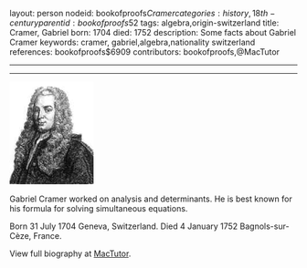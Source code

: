 layout: person
nodeid: bookofproofs$Cramer
categories: history,18th-century
parentid: bookofproofs$52
tags: algebra,origin-switzerland
title: Cramer, Gabriel
born: 1704
died: 1752
description: Some facts about Gabriel Cramer
keywords: cramer, gabriel,algebra,nationality switzerland
references: bookofproofs$6909
contributors: bookofproofs,@MacTutor

---


---

![Cramer.jpg](https://github.com/bookofproofs/bookofproofs.github.io/blob/main/_sources/_assets/images/portraits/Cramer.jpg?raw=true)

Gabriel Cramer worked on analysis and determinants. He is best known for his formula for solving simultaneous equations.

Born 31 July 1704 Geneva, Switzerland. Died 4 January 1752 Bagnols-sur-Cèze, France.


View full biography at [MacTutor](https://mathshistory.st-andrews.ac.uk/Biographies/Cramer/).